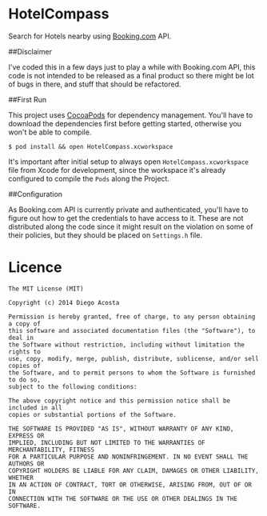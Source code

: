 HotelCompass
============

Search for Hotels nearby using [Booking.com][0] API.

##Disclaimer

I've coded this in a few days just to play a while with Booking.com API, this code is not intended to be released as a final product so there might be lot of bugs in there, and stuff that should be refactored.

##First Run

This project uses [CocoaPods][1] for dependency management. You'll have to download the dependencies first before getting started, otherwise you won't be able to compile. 

    $ pod install && open HotelCompass.xcworkspace

It's important after initial setup to always open `HotelCompass.xcworkspace` file from Xcode for development, since the workspace it's already configured to compile the `Pods` along the Project.

##Configuration

As Booking.com API is currently private and authenticated, you'll have to figure out how to get the credentials to have access to it. These are not distributed along the code since it might result on the violation on some of their policies, but they should be placed on `Settings.h` file.

Licence
=======

    The MIT License (MIT)
    
    Copyright (c) 2014 Diego Acosta
    
    Permission is hereby granted, free of charge, to any person obtaining a copy of
    this software and associated documentation files (the "Software"), to deal in
    the Software without restriction, including without limitation the rights to
    use, copy, modify, merge, publish, distribute, sublicense, and/or sell copies of
    the Software, and to permit persons to whom the Software is furnished to do so,
    subject to the following conditions:
    
    The above copyright notice and this permission notice shall be included in all
    copies or substantial portions of the Software.
    
    THE SOFTWARE IS PROVIDED "AS IS", WITHOUT WARRANTY OF ANY KIND, EXPRESS OR
    IMPLIED, INCLUDING BUT NOT LIMITED TO THE WARRANTIES OF MERCHANTABILITY, FITNESS
    FOR A PARTICULAR PURPOSE AND NONINFRINGEMENT. IN NO EVENT SHALL THE AUTHORS OR
    COPYRIGHT HOLDERS BE LIABLE FOR ANY CLAIM, DAMAGES OR OTHER LIABILITY, WHETHER
    IN AN ACTION OF CONTRACT, TORT OR OTHERWISE, ARISING FROM, OUT OF OR IN
    CONNECTION WITH THE SOFTWARE OR THE USE OR OTHER DEALINGS IN THE SOFTWARE.
    
[0]: http://www.booking.com/
[1]: http://cocoapods.org/
